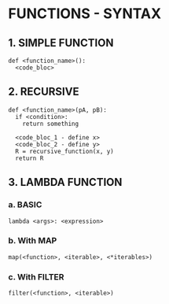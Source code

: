 # FUNCTIONS - SYNTAX

## 1. SIMPLE FUNCTION

```shell
def <function_name>():
  <code_bloc>
```

## 2. RECURSIVE

```shell
def <function_name>(pA, pB):
  if <condition>:
    return something
    
  <code_bloc_1 - define x>
  <code_bloc_2 - define y>
  R = recursive_function(x, y)
  return R
```

## 3. LAMBDA FUNCTION

### a. BASIC

```shell
lambda <args>: <expression>
```

### b. With MAP

```shell
map(<function>, <iterable>, <*iterables>)
```

### c. With FILTER

```shell
filter(<function>, <iterable>)
```